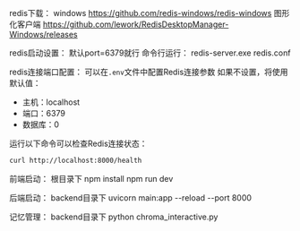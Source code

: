 redis下载：
windows https://github.com/redis-windows/redis-windows
图形化客户端 https://github.com/lework/RedisDesktopManager-Windows/releases

redis启动设置：
默认port=6379就行
命令行运行：
redis-server.exe redis.conf

redis连接端口配置：
可以在`.env`文件中配置Redis连接参数
如果不设置，将使用默认值：
- 主机：localhost
- 端口：6379
- 数据库：0

运行以下命令可以检查Redis连接状态：
```bash
curl http://localhost:8000/health
```

前端启动：
根目录下
npm install
npm run dev

后端启动：
backend目录下
uvicorn main:app --reload --port 8000

记忆管理：
backend目录下
python chroma_interactive.py



